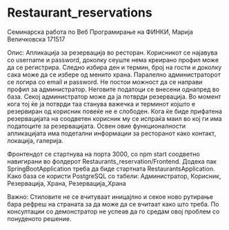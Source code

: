 # Restaurant_reservations
Семинарска работа по Веб Програмирање на ФИНКИ,
Марија Величковска 171517 

Опис: Апликација за резервација во ресторан. Корисникот се најавува со username и password, доколку сеуште нема креирано
профил може да се регистрира.
Следно избира ден и термин, број на гости и доколку сака може да се избере од менито храна.
Паралелно администраторот се логира со email и password. Не постои можност да се направи профил за администратор. Неговите податоци
се внесени однапред во база. Секој администратор може да ја потврди резервација. Во момент кога тој ќе ја потврди таа станува важечка
и терминот којшто е резервиран од корисник повеќе не е слободен. Кога ќе биде прифатена резервацијата на соодветен корисник му се испраќа 
маил во кој ги има податоците за резервацијата. 
Освен овие функционалности апликацијата има подетални информации за ресторанот како контакт, локација, галерија.

Фронтендот се стартнува на порта 3000, со npm start соодветно навигирани во фолдерот Restaurants_reservation/Frontend. Додека пак SpringBootApplication
треба да биде стартната RestaurantsApplication.
Како база се користи PostgreSQL со табели: Администратор, Корисник, Резервација, Храна, Резервација_Храна

Важно: Стиловите не се вчитуваат иницајлно и секое ново рутирање бара рефреш на страната за да може да се вчитаат како што треба. По консултации
со демонстратор не успеав да го средам овој проблем со понуденото решение.
